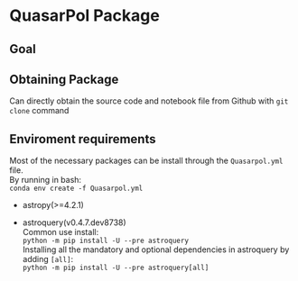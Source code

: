 # QuasarPol Package

## Goal

## Obtaining Package
Can directly obtain the source code and notebook file from Github with `git clone` command

## Enviroment requirements
Most of the necessary packages can be install through the `Quasarpol.yml` file.  
By running in bash:  
`conda env create -f Quasarpol.yml `

- astropy(>=4.2.1)

- astroquery(v0.4.7.dev8738)  
  Common use install:  
  `python -m pip install -U --pre astroquery`  
  Installing all the mandatory and optional dependencies in  astroquery by adding `[all]`:  
  `python -m pip install -U --pre astroquery[all]`
## 
